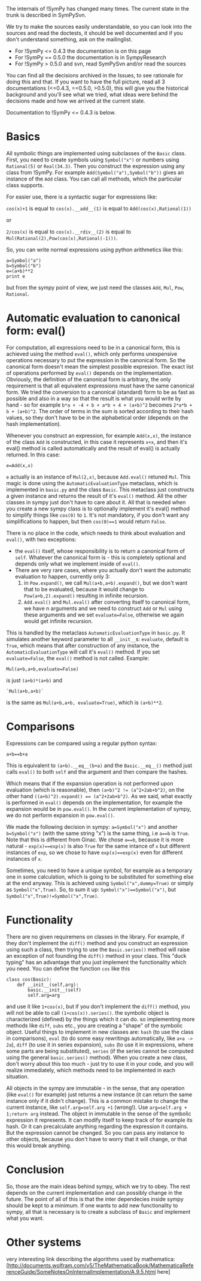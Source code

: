 

The internals of !SymPy has changed many times. The current state in the trunk is described in SymPySvn.

We try to make the sources easily understandable, so you can look into the sources and read the doctests, it should be well documented and if you don't understand something, ask on the mailinglist. 

  * For !SymPy <= 0.4.3 the documentation is on this page
  * For !SymPy == 0.5.0 the documentation is in SympyResearch
  * For !SymPy > 0.5.0 and svn, read SymPySvn and/or read the sources

You can find all the decisions archived in the Issues, to see rationale for doing this and that. If you want to have the full picture, read all 3 documentations (<=0.4.3, ==0.5.0, >0.5.0), this will give you the historical background and you'll see what we tried, what ideas were behind the decisions made and how we arrived at the current state.

Documentation to !SymPy <= 0.4.3 is below.

# Basics

All symbolic things are implemented using subclasses of the `Basic` class.
First, you need to create symbols using `Symbol("x")` or numbers using
`Rational(5)` or `Real(34.3)`. Then you construct the expression using any class
from !SymPy.  For example `Add(Symbol("a"),Symbol("b"))` gives an
instance of the `Add` class.  You can call all methods, which the particular
class supports.

For easier use, there is a syntactic sugar for expressions like:

`cos(x)+1` is equal to `cos(x).__add__(1)` is equal to `Add(cos(x),Rational(1))` 

or

`2/cos(x)` is equal to `cos(x).__rdiv__(2)` is equal to `Mul(Rational(2),Pow(cos(x),Rational(-1)))`.

So, you can write normal expressions using python arithmetics like this:
```
a=Symbol("a")
b=Symbol("b")
e=(a+b)**2
print e
```
but from the sympy
point of view, we just need the classes `Add`, `Mul`, `Pow`, `Rational`.

# Automatic evaluation to canonical form: eval()

For computation, all expressions need to be in a
canonical form, this is achieved using the method `eval()`, which  only performs
unexpensive operations necessary to put the expression in the canonical form.
So the canonical form doesn't mean the simplest possible expresion. The exact
list of operations performed by `eval()` depends on the implementation.
Obviously, the definition of the canonical form is arbitrary, the only
requirement is that all equivalent expressions must have the same canonical
form.  We tried the conversion to a canonical (standard) form to be as fast as possible and
also in a way so that the result is what you would write by hand - so for example `b*a + -4 + b + a*b + 4 + (a+b)^2` becomes `2*a*b + b + (a+b)^2`.  The order of terms in the
sum is sorted according to their hash values, so they don't have to be in the
alphabetical order (depends on the hash implementation).

Whenever you construct an expression, for example `Add(x,x)`, the instance of the class `Add` is constructed, in this case it represents `x+x`, and then it's eval() method is called automatically and the result of eval() is actually returned. In this case:
```
e=Add(x,x)
```
`e` actually is an instance of `Mul(2,x)`, because `Add.eval()` retuned `Mul`. This magic is done using the `AutomaticEvaluationType` metaclass, which is implemented in `basic.py` and the class `Basic`. This metaclass just constructs a given instance and returns the result of it's `eval()` method. All the other classes in sympy just don't have to care about it. All that is needed when you create a new sympy class is to optionally implement it's eval() method to simplify things like `cos(0)` to `1`. It's not mandatory, if you don't want any simplifications to happen, but then `cos(0)==1` would return `False`.

There is no place in the code, which needs to think about evaluation and
`eval()`, with two exceptions:

  * the `eval()` itself, whose responsibility is to return a canonical form of `self`. Whatever the canonical form is - this is completely optional and depends only what we implement inside of `eval()`.
  * There are very rare cases, where you actually don't want the automatic evaluation to happen, currently only 3:
     1. in `Pow.expand()`, we call `Mul(a+b,a+b).expand()`, but we don't want that to be evaluated, because it would change to `Pow(a+b,2).expand()` resulting in infinite recursion.
     1. `Add.eval()` and `Mul.eval()` after converting itself to canonical form, we have n arguments and we need to construct `Add` or `Mul` using these arguments and we set `evaluate=False`, otherwise we again would get infinite recursion.

This is handled by the metaclass `AutomaticEvaluationType` in `basic.py`.
It simulates another keyword parameter to all `__init__`s: `evaluate`,
default is `True`, which means that after construction of any instance,
the `AutomaticEvaluationType` will call it's `eval()` method. If you set
`evaluate=False`, the `eval()` method is not called. Example:
```
Mul(a+b,a+b,evaluate=False)
```
is just `(a+b)*(a+b)` and
```
`Mul(a+b,a+b)`
```
is the same as `Mul(a+b,a+b, evaluate=True)`, which is `(a+b)**2`.

# Comparisons

Expressions can be compared using a regular python syntax:
```
a+b==b+a
```
This is equivalent to `(a+b).__eq__(b+a)` and the `Basic.__eq__()` method just calls `eval()` to both `self` and the argument and then compare the hashes.

Which means that if the expansion operation is not performed upon evaluation (which is
reasonable), then `(a+b)^2 != (a^2+2ab+b^2)`, on the other hand
`((a+b)^2).expand() == (a^2+2ab+b^2)`. As we said, what exactly is performed in `eval()` depends on the implementation, for example the expansion would be in `pow.eval()`. In the current implementation of sympy, we do not perform expansion in `pow.eval()`.

We made the following decision in sympy: `a=Symbol("x")` and another `b=Symbol("x")` (with the same string "x") is the same thing, i.e `a==b` is `True`. Note that this is different from Ginac. We chose `a==b`, because it is more
natural - `exp(x)==exp(x)` is also `True` for the same intance of `x` but different instances of `exp`, so we chose to have `exp(x)==exp(x)` even for different instances of `x`. 

Sometimes, you need to have a unique symbol, for example as a temporary one in some calculation, which is going to be substituted for something else at the end anyway. This is achieved using `Symbol("x",dummy=True)` or simply as `Symbol("x",True)`. So, to sum it up: `Symbol("x")==Symbol("x")`, but `Symbol("x",True)!=Symbol("x",True)`.

# Functionality

There are no given requiremens on classes in the library. For example, if they
don't implement the `diff()` method and you construct an expression using such a
class, then trying to use the `Basic.series()` method will raise an exception of not
founding the `diff()` method in your class. This "duck typing" has an advantage
that you just implement the functionality which you need. You can define the
function `cos` like this
```
class cos(Basic):
    def __init__(self,arg):
        basic.__init__(self)
        self.arg=arg
```
and use it like `1+cos(x)`, but if you don't implement the `diff()` method, you
will not be able to call `(1+cos(x)).series()`.
the symbolic object is characterized (defined) by the things which it can do.
so implementing more methods like `diff`, `subs` etc., you are creating a "shape" of the symbolic object. Useful things to implement in new classes are: `hash` (to use the class in comparisons), `eval` (to do some easy rewritings automatically, like `a+a -> 2a`), `diff` (to use it in series expansion), `subs` (to use it in expressions, where some parts are being substituted), `series` (if the series cannot be computed using the general `basic.series()` method). When you create a new class, don't worry about this too much - just try to use it in your code, and you will realize immediately, which methods need to be implemented in each situation.

All objects in the sympy are immutable - in the sense, that any
operation (like `eval()` for example) just returns a new instance (it can
return the same instance only if it didn't change). This is a common mistake
to change the current instance, like `self.arg=self.arg +1` (wrong!). Use
`arg=self.arg + 1;return arg` instead. The object in immutable in the
sense of the symbolic expression it represents. It can modify itself to keep
track of for example its hash. Or it can precalculate
anything regarding the expression it contains. But the expression cannot be
changed. So you can pass any instance to other objects, because you don't have
to worry that it will change, or that this would break anything.

# Conclusion

So, those are the main ideas behind sympy, which we try to obey. The rest depends on the current implementation and can possibly change in the future. The point of all of this is that the inter dependecies inside sympy should be kept to a minimum. If one wants to add new functionality to sympy, all that is necessary is to create a subclass of `Basic` and implement what you want.

# Other systems

very interesting link describing the algorithms used by mathematica: 
[http://documents.wolfram.com/v5/TheMathematicaBook/MathematicaReferenceGuide/SomeNotesOnInternalImplementation/A.9.5.html here]
 
 
 
 
 